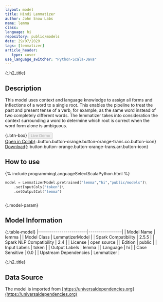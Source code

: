 ```yaml
---
layout: model
title: Hindi Lemmatizer
author: John Snow Labs
name: lemma
class: 
language: hi
repository: public/models
date: 29/07/2020
tags: [lemmatizer]
article_header:
   type: cover
use_language_switcher: "Python-Scala-Java"
---
```


{:.h2_title}
## Description 
This model uses context and language knowledge to assign all forms and inflections of a word to a single root. This enables the pipeline to treat the past and present tense of a verb, for example, as the same word instead of two completely different words. The lemmatizer takes into consideration the context surrounding a word to determine which root is correct when the word form alone is ambiguous.



{:.btn-box}
<button class="button button-orange" disabled>Live Demo</button><br/>[Open in Colab](https://github.com/JohnSnowLabs/spark-nlp-workshop/blob/b2eb08610dd49d5b15077cc499a94b4ec1e8b861/jupyter/annotation/english/model-downloader/Create%20custom%20pipeline%20-%20NerDL.ipynb){:.button.button-orange.button-orange-trans.co.button-icon}<br/>[Download](https://s3.amazonaws.com/auxdata.johnsnowlabs.com/public/models/lemma_hi_2.5.5_2.4_1596054396201.zip){:.button.button-orange.button-orange-trans.arr.button-icon}<br/>

## How to use 
<div class="tabs-box" markdown="1">

{% include programmingLanguageSelectScalaPython.html %}

```python
model = LemmatizerModel.pretrained("lemma","hi","public/models")\
	.setInputCols("token")\
	.setOutputCol("lemma")
```

```scala

```
</div>



{:.model-param}
## Model Information

{:.table-model}
|-------------------------|-----------------|
| Model Name              | lemma           |
| Model Class             | LemmatizerModel |
| Spark Compatibility     | 2.5.5           |
| Spark NLP Compatibility | 2.4             |
| License                 | open source     |
| Edition                 | public          |
| Input Labels            | token           |
| Output Labels           | lemma           |
| Language                | hi              |
| Case Sensitive          | 0.0             |
| Upstream Dependencies   | Lemmatizer      |




{:.h2_title}
## Data Source
The model is imported from [https://universaldependencies.org](https://universaldependencies.org)

